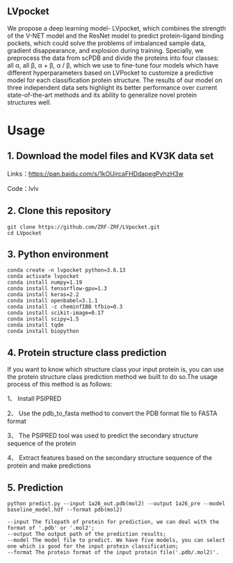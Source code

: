 ## LVpocket
  
   We propose a deep learning model- LVpocket, which combines the strength of the V-NET model and the ResNet model to predict protein-ligand binding pockets, which could solve the problems of imbalanced sample data, gradient disappearance, and explosion during training. Specially, we preprocess the data from scPDB and divide the proteins into four classes: all α, all β, α + β, α / β, which we use to fine-tune four models which have different hyperparameters based on LVPocket to customize a predictive model for each classification protein structure. The results of our model on three independent data sets highlight its better performance over current state-of-the-art methods and its ability to generalize novel protein structures well.



#  Usage

## 1. Download the model files and KV3K data set

   Links：https://pan.baidu.com/s/1kOUircaFHDdapegPvhzH3w 
  
   Code：lvlv

## 2.	 Clone this repository

    git clone https://github.com/ZRF-ZRF/LVpocket.git
    cd LVpocket
   
## 3.   Python environment

    conda create -n lvpocket python=3.6.13
    conda activate lvpocket
    conda install numpy=1.19
    conda install tensorflow-gpu=1.3
    conda install keras=2.2
    conda install openbabel=3.1.1
    conda install -c cheminfIBB tfbio=0.3
    conda install scikit-image=0.17
    conda install scipy=1.5
    conda install tqdm
    conda install biopython
    
## 4. Protein structure class prediction
If you want to know which structure class your input protein is, you can use the protein structure class prediction method we built to do so.The usage process of this method is as follows:

1、	Install PSIPRED

2、	Use the pdb_to_fasta method to convert the PDB format file to FASTA format

3、	The PSIPRED tool was used to predict the secondary structure sequence of the protein

4、	Extract features based on the secondary structure sequence of the protein and make predictions


## 5.   Prediction

    python predict.py --input 1a26_out.pdb(mol2) --output 1a26_pre --model baseline_model.hdf --format pdb(mol2)
    
    --input The filepath of protein for prediction, we can deal with the format of '.pdb' or '.mol2';
    --output The output path of the prediction results;
    --model The model file to predict. We have five models, you can select one which is good for the input protein classification;
    --format The protein format of the input protein file('.pdb/.mol2)'.
    
    
